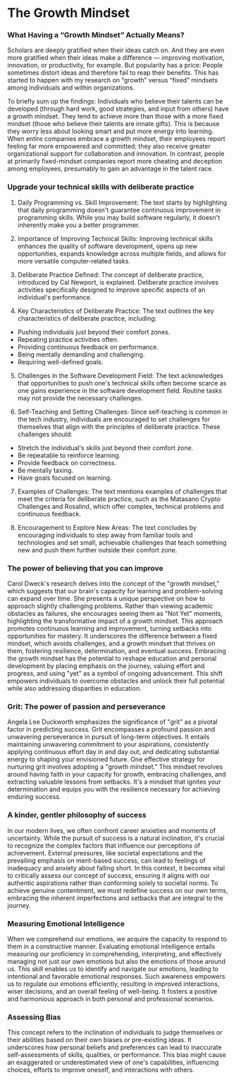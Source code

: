 # The Growth Mindset

### What Having a “Growth Mindset” Actually Means?
Scholars are deeply gratified when their ideas catch on. And they are even more gratified when their ideas make a difference — improving motivation, innovation, or productivity, for example. But popularity has a price: People sometimes distort ideas and therefore fail to reap their benefits. This has started to happen with my research on “growth” versus “fixed” mindsets among individuals and within organizations.

To briefly sum up the findings: Individuals who believe their talents can be developed (through hard work, good strategies, and input from others) have a growth mindset. They tend to achieve more than those with a more fixed mindset (those who believe their talents are innate gifts). This is because they worry less about looking smart and put more energy into learning. When entire companies embrace a growth mindset, their employees report feeling far more empowered and committed; they also receive greater organizational support for collaboration and innovation. In contrast, people at primarily fixed-mindset companies report more cheating and deception among employees, presumably to gain an advantage in the talent race.


### Upgrade your technical skills with deliberate practice

1. Daily Programming vs. Skill Improvement: The text starts by highlighting that daily programming doesn't guarantee continuous improvement in programming skills. While you may build software regularly, it doesn't inherently make you a better programmer.

2. Importance of Improving Technical Skills: Improving technical skills enhances the quality of software development, opens up new opportunities, expands knowledge across multiple fields, and allows for more versatile computer-related tasks.

3. Deliberate Practice Defined: The concept of deliberate practice, introduced by Cal Newport, is explained. Deliberate practice involves activities specifically designed to improve specific aspects of an individual's performance.

4. Key Characteristics of Deliberate Practice: The text outlines the key characteristics of deliberate practice, including:

 - Pushing individuals just beyond their comfort zones.
 - Repeating practice activities often.
 - Providing continuous feedback on performance.
 - Being mentally demanding and challenging.
 - Requiring well-defined goals.

5. Challenges in the Software Development Field: The text acknowledges that opportunities to push one's technical skills often become scarce as one gains experience in the software development field. Routine tasks may not provide the necessary challenges.

6. Self-Teaching and Setting Challenges: Since self-teaching is common in the tech industry, individuals are encouraged to set challenges for themselves that align with the principles of deliberate practice. These challenges should:

 - Stretch the individual's skills just beyond their comfort zone.
 - Be repeatable to reinforce learning.
 - Provide feedback on correctness.
 - Be mentally taxing.
 - Have goals focused on learning.

7. Examples of Challenges: The text mentions examples of challenges that meet the criteria for deliberate practice, such as the Matasano Crypto Challenges and Rosalind, which offer complex, technical problems and continuous feedback.

8. Encouragement to Explore New Areas: The text concludes by encouraging individuals to step away from familiar tools and technologies and set small, achievable challenges that teach something new and push them further outside their comfort zone.


### The power of believing that you can improve 

Carol Dweck's research delves into the concept of the "growth mindset," which suggests that our brain's capacity for learning and problem-solving can expand over time. She presents a unique perspective on how to approach slightly challenging problems. Rather than viewing academic obstacles as failures, she encourages seeing them as "Not Yet" moments, highlighting the transformative impact of a growth mindset. This approach promotes continuous learning and improvement, turning setbacks into opportunities for mastery. It underscores the difference between a fixed mindset, which avoids challenges, and a growth mindset that thrives on them, fostering resilience, determination, and eventual success. Embracing the growth mindset has the potential to reshape education and personal development by placing emphasis on the journey, valuing effort and progress, and using "yet" as a symbol of ongoing advancement. This shift empowers individuals to overcome obstacles and unlock their full potential while also addressing disparities in education.

### Grit: The power of passion and perseverance

Angela Lee Duckworth emphasizes the significance of "grit" as a pivotal factor in predicting success. Grit encompasses a profound passion and unwavering perseverance in pursuit of long-term objectives. It entails maintaining unwavering commitment to your aspirations, consistently applying continuous effort day in and day out, and dedicating substantial energy to shaping your envisioned future. One effective strategy for nurturing grit involves adopting a "growth mindset." This mindset revolves around having faith in your capacity for growth, embracing challenges, and extracting valuable lessons from setbacks. It's a mindset that ignites your determination and equips you with the resilience necessary for achieving enduring success.

### A kinder, gentler philosophy of success

In our modern lives, we often confront career anxieties and moments of uncertainty. While the pursuit of success is a natural inclination, it's crucial to recognize the complex factors that influence our perceptions of achievement. External pressures, like societal expectations and the prevailing emphasis on merit-based success, can lead to feelings of inadequacy and anxiety about falling short. In this context, it becomes vital to critically assess our concept of success, ensuring it aligns with our authentic aspirations rather than conforming solely to societal norms. To achieve genuine contentment, we must redefine success on our own terms, embracing the inherent imperfections and setbacks that are integral to the journey.

### Measuring Emotional Intelligence

When we comprehend our emotions, we acquire the capacity to respond to them in a constructive manner. Evaluating emotional intelligence entails measuring our proficiency in comprehending, interpreting, and effectively managing not just our own emotions but also the emotions of those around us. This skill enables us to identify and navigate our emotions, leading to intentional and favorable emotional responses. Such awareness empowers us to regulate our emotions efficiently, resulting in improved interactions, wiser decisions, and an overall feeling of well-being. It fosters a positive and harmonious approach in both personal and professional scenarios.

### Assessing Bias

This concept refers to the inclination of individuals to judge themselves or their abilities based on their own biases or pre-existing ideas. It underscores how personal beliefs and preferences can lead to inaccurate self-assessments of skills, qualities, or performance. This bias might cause an exaggerated or underestimated view of one's capabilities, influencing choices, efforts to improve oneself, and interactions with others.

